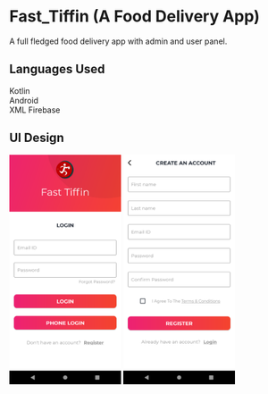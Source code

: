 # Fast_Tiffin (A Food Delivery App)
A full fledged food delivery app with admin and user panel. 


## Languages Used
Kotlin </br> 
Android </br>
XML
Firebase


## UI Design
<div>
    <img src="UI/loginScreen.png" width="200px"</img> 
    <img src="UI/registerScreen.png" width="200px"</img>
</div>

